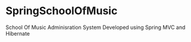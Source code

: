 # SpringSchoolOfMusic
School Of Music Adminisration System Developed using Spring MVC and Hibernate 
